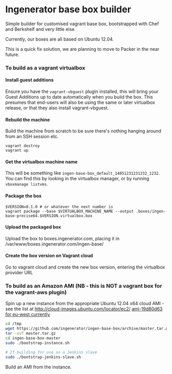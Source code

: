 # Ingenerator base box builder

Simple builder for customised vagrant base box, bootstrapped
with Chef and Berkshelf and very little else.

Currently, our boxes are all based on Ubuntu 12.04.

This is a quick fix solution, we are planning to move to 
Packer in the near future.

### To build as a vagrant virtualbox

#### Install guest additions
Ensure you have the `vagrant-vbguest` plugin installed, this will bring your
Guest Additions up to date automatically when you build the box. This presumes
that end-users will also be using the same or later virtualbox release, or that
they also install vagrant-vbguest.

#### Rebuild the machine
Build the machine from scratch to be sure there's nothing hanging around from an
SSH session etc.

```shell
vagrant destroy
vagrant up
```

#### Get the virtualbox machine name
This will be something like `ingen-base-box_default_14051231231232_1232`. 
You can find this by looking in the virtualbox manager, or by running 
`vboxmanage listvms`.

#### Package the box

```shell
$VERSION=0.1.0 # or whatever the next number is
vagrant package --base $VIRTUALBOX_MACHINE_NAME --output .boxes/ingen-base-precise64.$VERSION.virtualbox.box
```

#### Upload the packaged box
Upload the box to boxes.ingenerator.com, placing it in /var/www/boxes.ingenerator.com/ingen-base/

#### Create the box version on Vagrant cloud
Go to vagrant cloud and create the new box version, entering the virtualbox provider URL

### To build as an Amazon AMI (NB - this is NOT a vagrant box for the vagrant-aws plugin)

Spin up a new instance from the appropriate Ubuntu 12.04 x64 cloud AMI - see the list at http://cloud-images.ubuntu.com/locator/ec2/
[ami-19d80d63 for eu-west currently](https://console.aws.amazon.com/ec2/home?region=eu-west-1#launchAmi=ami-19d80d6e])

```bash
cd /tmp
wget https://github.com/ingenerator/ingen-base-box/archive/master.tar.gz
tar -xvf master.tar.gz
cd ingen-base-box-master
sudo ./bootstrap-instance.sh

# If building for use as a Jenkins slave
sudo ./bootstrap-jenkins-slave.sh
```

Build an AMI from the instance.
